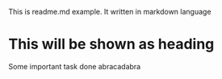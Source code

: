 This is readme.md example. It written in markdown language

# This will be shown as heading

Some important task done
abracadabra
